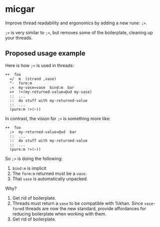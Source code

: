 # micgar

Improve thread readability and ergonomics by adding a new rune: `;>`.

`;>` is very similar to `;<`, but removes some of the boilerplate, cleaning up your threads.

## Proposed usage example

Here is how `;<` is used in threads:

```hoon
++  foo
  =/  m  (strand ,vase)
  ^-  form:m
  ;<  my-vase=vase  bind:m  bar
  =+  !<(my-returned-value=@ud my-vase)
  ::  ...
  ::  do stuff with my-returned-value
  ::  ...
  (pure:m !>(~))
```

In contrast, the vision for `;>` is something more like:

```hoon
++  foo
  ;>  my-returned-value=@ud  bar
  ::  ...
  ::  do stuff with my-returned-value
  ::  ...
  (pure:m !>(~))
```

So `;>` is doing the following:
1. `bind:m` is implicit
2. The `form:m` returned must be a `vase`.
3. That `vase` is automatically unpacked.

Why?

1. Get rid of boilerplate.
2. Threads must return a `vase` to be compatible with %khan.
   Since `vase`-`form`d threads are now the new standard, provide affordances for reducing boilerplate when working with them.
3. Get rid of boilerplate.
